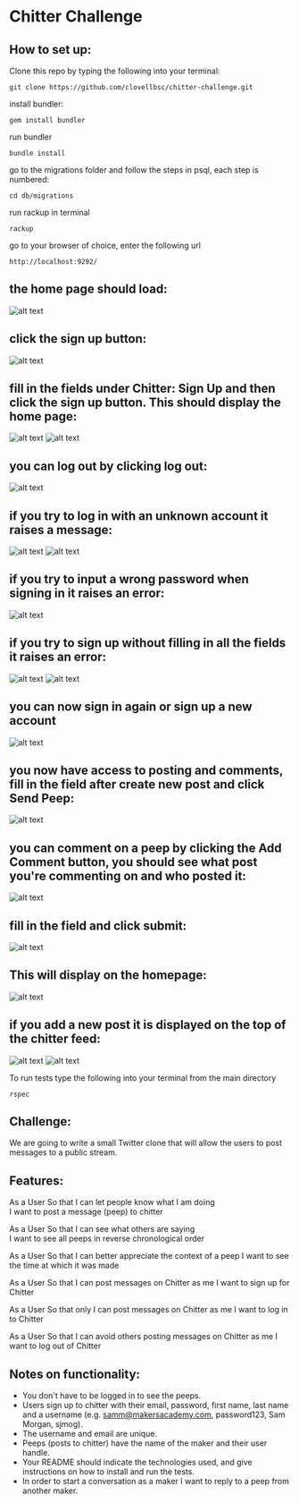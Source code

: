 Chitter Challenge
=================


How to set up:
-------
Clone this repo by typing the following into your terminal:
```
git clone https://github.com/clovellbsc/chitter-challenge.git
```

install bundler:
```
gem install bundler
```

run bundler
```
bundle install
```

go to the migrations folder and follow the steps in psql, each step is numbered:
```
cd db/migrations
```

run rackup in terminal
```
rackup
```

go to your browser of choice, enter the following url
```
http://localhost:9292/
```

## the home page should load:
![alt text](images/homepage.png)

## click the sign up button:
![alt text](images/sign_in_sign_up_page.png)

## fill in the fields under Chitter: Sign Up and then click the sign up button. This should display the home page:
![alt text](images/sign_up.png)
![alt text](images/signed_in_homepage.png)

## you can log out by clicking log out: 
![alt text](images/log_out_homepage.png)

## if you try to log in with an unknown account it raises a message:
![alt text](images/fake_user.png)
![alt text](images/user_error.png)

## if you try to input a wrong password when signing in it raises an error:
![alt text](images/wrong_password.png)

## if you try to sign up without filling in all the fields it raises an error:
![alt text](images/fill_all_fields.png)
![alt text](images/fill_all_fields_error.png)

## you can now sign in again or sign up a new account
![alt text](images/second_sign_up.png)

## you now have access to posting and comments, fill in the field after create new post and click Send Peep:
![alt text](images/user_post.png)

## you can comment on a peep by clicking the Add Comment button, you should see what post you're commenting on and who posted it:
![alt text](images/add_comment.png)

## fill in the field and click submit:
![alt text](images/filled_in_comment.png)

## This will display on the homepage:
![alt text](images/homepage_with_post_and_comment.png)

## if you add a new post it is displayed on the top of the chitter feed:
![alt text](images/new_post.png)
![alt text](images/two_posts.png)


To run tests type the following into your terminal from the main directory
```
rspec
```

Challenge:
-------

We are going to write a small Twitter clone that will allow the users to post messages to a public stream.

Features:
-------

As a User
So that I can let people know what I am doing  
I want to post a message (peep) to chitter

As a User
So that I can see what others are saying  
I want to see all peeps in reverse chronological order

As a User
So that I can better appreciate the context of a peep
I want to see the time at which it was made

As a User
So that I can post messages on Chitter as me
I want to sign up for Chitter

As a User
So that only I can post messages on Chitter as me
I want to log in to Chitter

As a User
So that I can avoid others posting messages on Chitter as me
I want to log out of Chitter


Notes on functionality:
------

* You don't have to be logged in to see the peeps.
* Users sign up to chitter with their email, password, first name, last name and a username (e.g. samm@makersacademy.com, password123, Sam Morgan, sjmog).
* The username and email are unique.
* Peeps (posts to chitter) have the name of the maker and their user handle.
* Your README should indicate the technologies used, and give instructions on how to install and run the tests.
* In order to start a conversation as a maker I want to reply to a peep from another maker.

